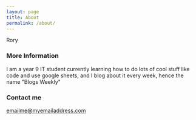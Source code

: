 ```yaml
---
layout: page
title: About
permalink: /about/
---
```


Rory 

### More Information

I am a year 9 IT student currently learning how to do lots of cool stuff like code and use google sheets, and I blog about it every week, hence the name "Blogs Weekly"
### Contact me

[emailme@myemailaddress.com](emailme@myemailaddress.com)
